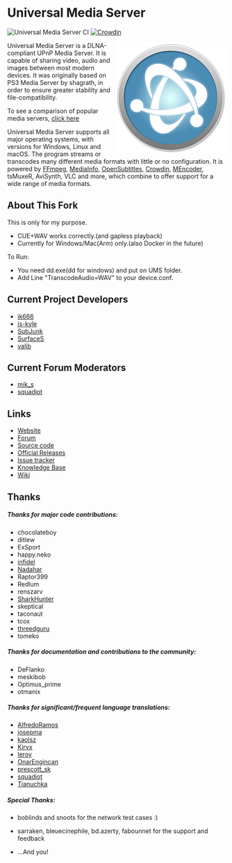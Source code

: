 # Universal Media Server
![Universal Media Server CI](https://github.com/UniversalMediaServer/UniversalMediaServer/workflows/Universal%20Media%20Server%20CI/badge.svg) [![Crowdin](https://badges.crowdin.net/universalmediaserver/localized.svg)](https://crowdin.com/project/universalmediaserver)

[<img align="right" src="https://github.com/UniversalMediaServer/UniversalMediaServer/blob/main/src/main/resources/images/logo.png?raw=true" alt="Universal Media Server" width="256" height="auto"/>][1] Universal Media Server is a DLNA-compliant UPnP Media Server.
It is capable of sharing video, audio and images between most modern devices.
It was originally based on PS3 Media Server by shagrath, in order to ensure greater stability and file-compatibility.

To see a comparison of popular media servers, [click here][2]

Universal Media Server supports all major operating systems, with versions for Windows, Linux and macOS.
The program streams or transcodes many different media formats with little or no configuration.
It is powered by [FFmpeg][27], [MediaInfo][28], [OpenSubtitles][25], [Crowdin][29], [MEncoder][26], tsMuxeR, AviSynth, VLC and more, which combine to offer support for a wide range of media formats.

## About This Fork
This is only for my purpose.
* CUE+WAV works correctly.(and gapless playback)
* Currently for Windows/Mac(Arm) only.(also Docker in the future)

To Run:
* You need dd.exe(dd for windows) and put on UMS folder.
* Add Line "TranscodeAudio=WAV" to your device.conf.


## Current Project Developers

* [ik666][32]
* [js-kyle][31]
* [SubJunk][3]
* [SurfaceS][33]
* [valib][5]

## Current Forum Moderators

* [mik_s][7]
* [squadjot][30]

## Links

* [Website][1]
* [Forum][9]
* [Source code][10]
* [Official Releases][11]
* [Issue tracker][12]
* [Knowledge Base][13]
* [Wiki][14]

## Thanks

##### Thanks for major code contributions:

* chocolateboy
* ditlew
* ExSport
* happy.neko
* [infidel][6]
* [Nadahar][15]
* Raptor399
* Redlum
* renszarv
* [SharkHunter][4]
* skeptical
* taconaut
* tcox
* [threedguru][34]
* tomeko

##### Thanks for documentation and contributions to the community:

* DeFlanko
* meskibob
* Optimus_prime
* otmanix

##### Thanks for significant/frequent language translations:

* [AlfredoRamos][19]
* [josepma][16]
* [kaolsz][23]
* [Kirvx][17]
* [leroy][18]
* [OnarEngincan][22]
* [prescott_sk][24]
* [squadjot][21]
* [Tianuchka][20]

##### Special Thanks: 

* boblinds and snoots for the network test cases :)
* sarraken, bleuecinephile, bd.azerty, fabounnet for the support and feedback
* ...And you!


  [1]: https://www.universalmediaserver.com
  [2]: https://www.universalmediaserver.com/comparison/
  [3]: https://www.universalmediaserver.com/forum/memberlist.php?mode=viewprofile&u=2
  [4]: https://www.universalmediaserver.com/forum/memberlist.php?mode=viewprofile&u=62
  [5]: https://www.universalmediaserver.com/forum/memberlist.php?mode=viewprofile&u=683
  [6]: https://www.universalmediaserver.com/forum/memberlist.php?mode=viewprofile&u=171
  [7]: https://www.universalmediaserver.com/forum/memberlist.php?mode=viewprofile&u=10450
  [8]: https://www.universalmediaserver.com/forum/memberlist.php?mode=viewprofile&u=1194
  [9]: https://www.universalmediaserver.com/forum
  [10]: https://github.com/UniversalMediaServer/UniversalMediaServer
  [11]: https://www.universalmediaserver.com/downloads/
  [12]: https://github.com/UniversalMediaServer/UniversalMediaServer/issues?state=open
  [13]: https://support.universalmediaserver.com
  [14]: https://github.com/UniversalMediaServer/UniversalMediaServer/wiki
  [15]: https://www.universalmediaserver.com/forum/memberlist.php?mode=viewprofile&u=4025
  [16]: https://github.com/josepma
  [17]: https://github.com/kirvx
  [18]: https://github.com/ler0y
  [19]: https://github.com/AlfredoRamos
  [20]: https://www.universalmediaserver.com/forum/memberlist.php?mode=viewprofile&u=573
  [21]: https://github.com/squadjot
  [22]: https://crowdin.com/profile/OnarEngincan
  [23]: https://github.com/K4r0lSz
  [24]: https://github.com/prescott66
  [25]: https://www.opensubtitles.org/
  [26]: http://www.mplayerhq.hu/
  [27]: https://www.ffmpeg.org/
  [28]: https://mediaarea.net/en/MediaInfo
  [29]: https://crowdin.com/
  [30]: https://www.universalmediaserver.com/forum/memberlist.php?mode=viewprofile&u=55
  [31]: https://github.com/js-kyle
  [32]: https://github.com/ik666
  [33]: https://github.com/SurfaceS
  [34]: https://github.com/threedguru
